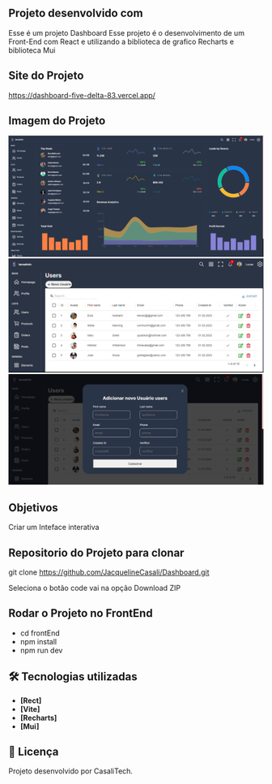 ## Projeto desenvolvido com 
Esse é um projeto Dashboard 
Esse projeto é o desenvolvimento de um Front-End  com React e utilizando a biblioteca de grafico Recharts e biblioteca Mui 


## Site do Projeto 
https://dashboard-five-delta-83.vercel.app/


## Imagem do Projeto
<!-- ![cardapio](/cardapio.gif) -->
<img src="./frontEnd/public/2024-09-28_113234.png"/>

<!-- usuarios -->
<img src="./frontEnd/public/usuarios.png"/>



<img src="./frontEnd/public/Tela-de-cadastro.png"/>

## Objetivos
Criar um Inteface interativa 


## Repositorio do Projeto para clonar
git clone https://github.com/JacquelineCasali/Dashboard.git


Seleciona o botão code vai na opção Download ZIP

## Rodar o Projeto no FrontEnd 

-  cd frontEnd
-  npm install
-  npm run dev


## 🛠 Tecnologias utilizadas

- **[Rect]**
- **[Vite]**
- **[Recharts]**
- **[Mui]**


## 📝 Licença

Projeto desenvolvido por CasaliTech.
